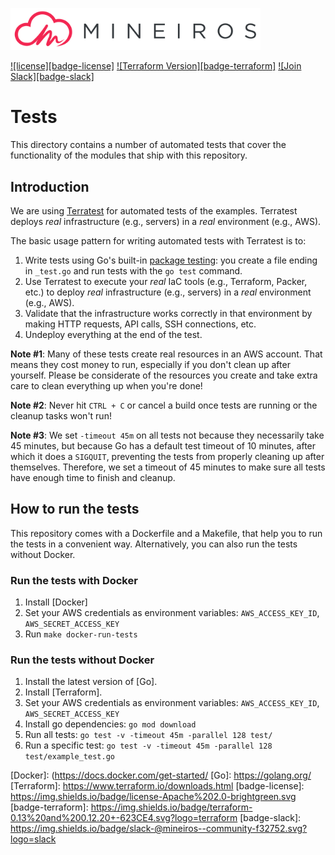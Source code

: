 [<img src="https://raw.githubusercontent.com/mineiros-io/brand/3bffd30e8bdbbde32c143e2650b2faa55f1df3ea/mineiros-primary-logo.svg" width="400"/>][homepage]

[![license][badge-license]][apache20]
[![Terraform Version][badge-terraform]][releases-terraform]
[![Join Slack][badge-slack]][slack]

# Tests
This directory contains a number of automated tests that cover the functionality of the modules that ship with this
repository.

## Introduction
We are using [Terratest] for automated tests of the examples.
Terratest deploys _real_ infrastructure (e.g., servers) in a _real_ environment (e.g., AWS).

The basic usage pattern for writing automated tests with Terratest is to:

1.  Write tests using Go's built-in [package testing]: you create a file ending in
    `_test.go` and run tests with the `go test` command.
2.  Use Terratest to execute your _real_ IaC tools (e.g., Terraform, Packer, etc.) to deploy _real_ infrastructure
    (e.g., servers) in a _real_ environment (e.g., AWS).
3.  Validate that the infrastructure works correctly in that environment by making HTTP requests, API calls, SSH
    connections, etc.
4.  Undeploy everything at the end of the test.

**Note #1**: Many of these tests create real resources in an AWS account. That means they cost money to run, especially
if you don't clean up after yourself. Please be considerate of the resources you create and take extra care to clean
everything up when you're done!

**Note #2**: Never hit `CTRL + C` or cancel a build once tests are running or the cleanup tasks won't run!

**Note #3**: We set `-timeout 45m` on all tests not because they necessarily take 45 minutes, but because Go has a
default test timeout of 10 minutes, after which it does a `SIGQUIT`, preventing the tests from properly cleaning up
after themselves. Therefore, we set a timeout of 45 minutes to make sure all tests have enough time to finish and
cleanup.

## How to run the tests
This repository comes with a Dockerfile and a Makefile, that help you to run the tests in a convenient way.
Alternatively, you can also run the tests without Docker.

### Run the tests with Docker
1. Install [Docker]
2. Set your AWS credentials as environment variables: `AWS_ACCESS_KEY_ID`, `AWS_SECRET_ACCESS_KEY`
3. Run `make docker-run-tests`

### Run the tests without Docker
1. Install the latest version of [Go].
2. Install [Terraform].
3. Set your AWS credentials as environment variables: `AWS_ACCESS_KEY_ID`, `AWS_SECRET_ACCESS_KEY`
4. Install go dependencies: `go mod download`
5. Run all tests: `go test -v -timeout 45m -parallel 128 test/`
6. Run a specific test: `go test -v -timeout 45m -parallel 128 test/example_test.go`

<!-- References -->

[homepage]: https://mineiros.io/?ref=terraform-module-template
[Terratest]: https://github.com/gruntwork-io/terratest
[package testing]: https://golang.org/pkg/testing/
[Docker]: (https://docs.docker.com/get-started/
[Go]: https://golang.org/
[Terraform]: https://www.terraform.io/downloads.html
[badge-license]: https://img.shields.io/badge/license-Apache%202.0-brightgreen.svg
[badge-terraform]: https://img.shields.io/badge/terraform-0.13%20and%200.12.20+-623CE4.svg?logo=terraform
[badge-slack]: https://img.shields.io/badge/slack-@mineiros--community-f32752.svg?logo=slack

[releases-terraform]: https://github.com/hashicorp/terraform/releases
[apache20]: https://opensource.org/licenses/Apache-2.0
[slack]: https://join.slack.com/t/mineiros-community/shared_invite/zt-ehidestg-aLGoIENLVs6tvwJ11w9WGg
